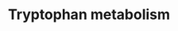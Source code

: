 ---
annotations:
- type: Pathway Ontology
  value: tryptophan metabolic pathway
authors:
- Mkutmon
- Egonw
- Mick Eikelhof
- Fehrhart
- Khanspers
- MaintBot
description: This pathway describes the metabolism of tryptophan, an essential amino
  acid. Originally converted from rat to human using ortholog information. Edited
  by Sebastien Burel
last-edited: 2019-08-16
organisms:
- Bos taurus
redirect_from:
- /index.php/Pathway:WP3248
- /instance/WP3248
schema-jsonld:
- '@context': https://schema.org/
  '@id': https://wikipathways.github.io/pathways/WP3248.html
  '@type': Dataset
  creator:
    '@type': Organization
    name: WikiPathways
  description: This pathway describes the metabolism of tryptophan, an essential amino
    acid. Originally converted from rat to human using ortholog information. Edited
    by Sebastien Burel
  keywords:
  - 3.5.1.4
  - 2,3-Dihydroxyindole
  - Indole-3-ethanol
  - 3.5.99.5
  - Indole-3-acetaldehyde
  - Melatonin
  - Cyp2a2
  - Benzoate degradation via hydroxylation
  - 3-Hydroxykynurenamine
  - 5-Methoxytryptamine
  - Quinolinate
  - CYP7B1
  - Indole-3-acetamide
  - CYP2F1
  - MAOB
  - 2-Amino-3-carboxymuconate
  - 3.5.1.49
  - 5-(3'-Carboxy-3'-oxopropenyl)-4,6-dihydroxypicolin
  - Indole-3-acetate
  - CYP4F12
  - Formyl-5-hydroxykynurenamine
  - GCDH
  - L-kynurenine
  - N-Acetylindoxyl
  - Glycolysis/Gluconeogenesis
  - Indole-3-acetaldoxime
  - 1.2.1.32
  - 1.3.1.18
  - 1.10.3.4
  - 1.13.11.17
  - CYP1A1
  - 1.7.3.2
  - Isophenoxazine
  - 4.1.1.43
  - HRMT1L2
  - ALDH2
  - 4-(2-Aminophenyl)-2,4-dioxobutanoate
  - 3-Hydroxyanthranilate
  - 4,6-Dihydroxyquinoline
  - 4.2.1.84
  - AOX1
  - methoxykynurenamine
  - 2-Aminophenol
  - CYP1A2
  - 3-Indoleacetonitrile
  - WARS
  - OGDH
  - -2,4-dioxobutanoate
  - 1.14.16.3
  - 5-(2'-Carboxyethyl)-4,6-Dihydroxypicolinate
  - L-Tryptophanyl-tRNA
  - ABP1
  - Cyp2a1
  - ECHS1
  - 5-Hydroxyindolepyruvate
  - L-Kynurenine
  - Tryptamine
  - 3-Indoleglycolaldehyde
  - Oxaloacetate
  - Tryptophan metabolism
  - 7,8-Dihydro-7,8-dihydroxykynurenate
  - DHCR24
  - 1.13.11.10
  - IDO1
  - 1.14.13.9
  - 4.1.99.1
  - Cinnavalininate
  - ACMSD
  - Formyl-N-acetyl-5-
  - RNF25
  - Indolelactate
  - AFMID
  - CYP2A13
  - 1.1.1.190
  - AANAT
  - 1.1.1.110
  - CYP19A1
  - 3-(2-Aminoethyl)
  - Aldh1a4
  - 5-Hydroxykynurenine
  - Kynurenate
  - KYNU
  - 5-Hydroxy-N-formylkynurenine
  - CYP2J2
  - Cyp2b15
  - 3.5.1.9
  - 4-(2-Amino-5-hydroxyphenyl)
  - Crotonoyl-CoA
  - Cyp2c39
  - DDC
  - 3.2.1.147
  - 5-(3'-Carboxy-3'-oxopropyl) -4,6-dihydroxypicolinate
  - CYP3A4
  - 1.2.1.-
  - Indolepyruvate
  - CYP2C18
  - L-Tryptophan
  - 1.13.11.23
  - 8-Methoxykynurenate
  - 5-Hydroxykynurenamine
  - Anthranilate
  - 3-Methylindolepyruvate
  - 4.1.1.-
  - 6-Hydroxykynurenate
  - 3-Hydroxy-
  - 3-Methoxyanthranilate
  - HADH
  - MDM2
  - 1.1.1.191
  - 2-Oxoglutarate
  - 1.14.16.-
  - 5-Methoxyindoleacetate
  - HSD17B10
  - 2-Aminomuconate
  - Acetyl-CoA
  - 2.1.1.49
  - 6-Hydroxyindolelactate
  - 5-(2'-Formylethyl)-4,6-dihydroxypicolinate
  - Glutaryl-CoA
  - TPH1
  - (Z)-5-Oxohex-2-enedioate
  - 1.14.99.2
  - N-Methylserotonin
  - Acetoacetyl-CoA
  - 3-Methyldioxyindole
  - 5-Hydroxyindoleacetaldehyde
  - Glucobrassicin
  - N-Acetylisatin
  - HAAO
  - ALDH9A1
  - ASMT
  - 2-Formamino
  - 2.1.1.47
  - ALDH1A1
  - AADAT
  - 2-Oxoadipate
  - 1.4.3.2
  - CYP2E1
  - -1H-indol-5-ol
  - Cyp2c12
  - ALDH3A2
  - 1.13.11.-
  - Indole
  - UBR5
  - 5-Hydroxyindoleacetylglycine
  - Formylkynurenine
  - 4-(2-Amino-3-hydroxyphenyl)-2,4-dioxobutanoate
  - 1.2.3.7
  - 3.5.5.1
  - Nicotinate and nicotinamide metabolism
  - ALDH1A2
  - 2-Formylaminobenzaldehyde
  - INMT
  - 1.5.1.-
  - 2.6.1.27
  - C01144
  - 4,8-Dihydroxyquinoline
  - 7,8-Dihydroxykynurenate
  - benzoylacetate
  - Formylanthranilate
  - 5-Hydroxy-L-tryptophan
  - Xanthurenic acid
  - 'Phenylalanine, Tyrosine and '
  - 6-Hydroxymelatonin
  - N-Acetylserotonin
  - 1.13.12.3
  - ACAT1
  - CYP1B1
  - 1.13.99.3
  - TDO2
  - UBE3A
  - CAT
  - Cyp2d2
  - 5-Hydroxyindoleacetate
  - N-Methyltryptamine
  license: CC0
  name: Tryptophan metabolism
seo: CreativeWork
title: Tryptophan metabolism
wpid: WP3248
---